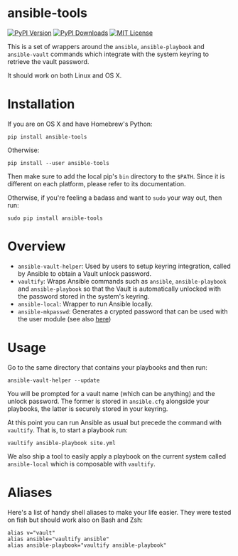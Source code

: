 # ansible-tools

[![PyPI Version](https://img.shields.io/pypi/v/ansible-tools.svg)](https://pypi.python.org/pypi/ansible-tools)
[![PyPI Downloads](https://img.shields.io/pypi/dm/ansible-tools.svg)](https://pypi.python.org/pypi/ansible-tools)
[![MIT License](https://img.shields.io/badge/license-mit-blue.svg)](http://choosealicense.com/licenses/mit/)

This is a set of wrappers around the `ansible`, `ansible-playbook` and `ansible-vault` commands
which integrate with the system keyring to retrieve the vault password.

It should work on both Linux and OS X.

# Installation

If you are on OS X and have Homebrew's Python:

    pip install ansible-tools

Otherwise:

    pip install --user ansible-tools

Then make sure to add the local pip's `bin` directory to the `$PATH`. Since it is different on each
platform, please refer to its documentation.

Otherwise, if you're feeling a badass and want to `sudo` your way out, then run:

    sudo pip install ansible-tools

# Overview

- `ansible-vault-helper`: Used by users to setup keyring integration, called by Ansible to obtain a
  Vault unlock password.
- `vaultify`: Wraps Ansible commands such as `ansible`, `ansible-playbook` and `ansible-playbook` so
  that the Vault is automatically unlocked with the password stored in the system's keyring.
- `ansible-local`: Wrapper to run Ansible locally.
- `ansible-mkpasswd`: Generates a crypted password that can be used with the user module (see also
  [here](http://docs.ansible.com/ansible/faq.html#how-do-i-generate-crypted-passwords-for-the-user-module))

# Usage

Go to the same directory that contains your playbooks and then run:

    ansible-vault-helper --update

You will be prompted for a vault name (which can be anything) and the unlock password. The former is
stored in `ansible.cfg` alongside your playbooks, the latter is securely stored in your keyring.

At this point you can run Ansible as usual but precede the command with `vaultify`. That is, to
start a playbook run:

    vaultify ansible-playbook site.yml

We also ship a tool to easily apply a playbook on the current system called `ansible-local` which is
composable with `vaultify`.

# Aliases

Here's a list of handy shell aliases to make your life easier. They were tested on fish but should
work also on Bash and Zsh:

    alias v="vault"
    alias ansible="vaultify ansible"
    alias ansible-playbook="vaultify ansible-playbook"
